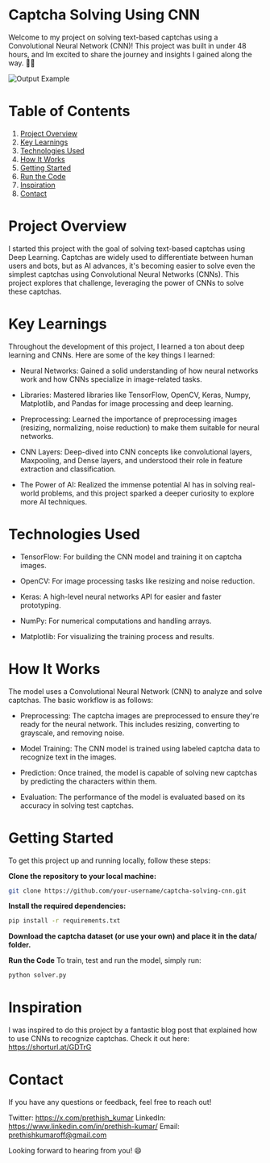 # Captcha Solving Using CNN
Welcome to my project on solving text-based captchas using a Convolutional Neural Network (CNN)! This project was built in under 48 hours, and Im excited to share the journey and insights I gained along the way. 🧠🚀

![Output Example](https://i.imgur.com/POr1Ety.png "Output Example")

# Table of Contents
1. [Project Overview](#project-overview)
2. [Key Learnings](#key-learnings)
3. [Technologies Used](#technologies-used)
4. [How It Works](#how-it-works)
5. [Getting Started](#getting-started)
6. [Run the Code](#run-the-code)
7. [Inspiration](#inspiration)
8. [Contact](#contact)

# Project Overview
I started this project with the goal of solving text-based captchas using Deep Learning. Captchas are widely used to differentiate between human users and bots, but as AI advances, it's becoming easier to solve even the simplest captchas using Convolutional Neural Networks (CNNs). This project explores that challenge, leveraging the power of CNNs to solve these captchas.

# Key Learnings
Throughout the development of this project, I learned a ton about deep learning and CNNs. Here are some of the key things I learned:

- Neural Networks: Gained a solid understanding of how neural networks work and how CNNs specialize in image-related tasks.

- Libraries: Mastered libraries like TensorFlow, OpenCV, Keras, Numpy, Matplotlib, and Pandas for image processing and deep learning.

- Preprocessing: Learned the importance of preprocessing images (resizing, normalizing, noise reduction) to make them suitable for neural networks.

- CNN Layers: Deep-dived into CNN concepts like convolutional layers, Maxpooling, and Dense layers, and understood their role in feature extraction and classification.

- The Power of AI: Realized the immense potential AI has in solving real-world problems, and this project sparked a deeper curiosity to explore more AI techniques.

# Technologies Used
- TensorFlow: For building the CNN model and training it on captcha images.

- OpenCV: For image processing tasks like resizing and noise reduction.

- Keras: A high-level neural networks API for easier and faster prototyping.

- NumPy: For numerical computations and handling arrays.

- Matplotlib: For visualizing the training process and results.

# How It Works
The model uses a Convolutional Neural Network (CNN) to analyze and solve captchas. The basic workflow is as follows:

- Preprocessing: The captcha images are preprocessed to ensure they're ready for the neural network. This includes resizing, converting to grayscale, and removing noise.

- Model Training: The CNN model is trained using labeled captcha data to recognize text in the images.

- Prediction: Once trained, the model is capable of solving new captchas by predicting the characters within them.

- Evaluation: The performance of the model is evaluated based on its accuracy in solving test captchas.

# Getting Started
To get this project up and running locally, follow these steps:

**Clone the repository to your local machine:**


```bash
git clone https://github.com/your-username/captcha-solving-cnn.git
```
**Install the required dependencies:**
```bash
pip install -r requirements.txt
```

**Download the captcha dataset (or use your own) and place it in the data/ folder.**

**Run the Code**
To train, test and run the model, simply run:
```bash
python solver.py
```

# Inspiration
I was inspired to do this project by a fantastic blog post that explained how to use CNNs to recognize captchas. Check it out here: https://shorturl.at/GDTrG

# Contact
If you have any questions or feedback, feel free to reach out!

Twitter: https://x.com/prethish_kumar
LinkedIn: https://www.linkedin.com/in/prethish-kumar/
Email: prethishkumaroff@gmail.com

Looking forward to hearing from you! 😄
